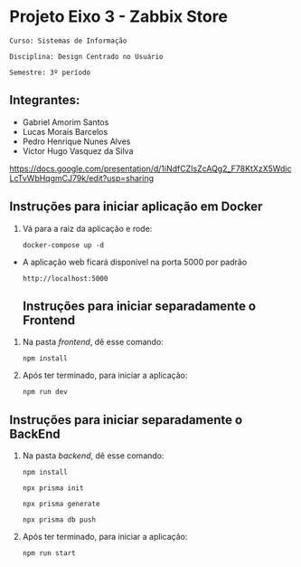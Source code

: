 
   # Projeto Eixo 3 - Zabbix Store
   `Curso: Sistemas de Informação`
   
   `Disciplina: Design Centrado no Usuário`

   `Semestre: 3º período`


   ## Integrantes:
   - Gabriel Amorim Santos
   - Lucas Morais Barcelos
   - Pedro Henrique Nunes Alves
   - Victor Hugo Vasquez da Silva

https://docs.google.com/presentation/d/1iNdfCZIsZcAQg2_F78KtXzX5WdicLcTvWbHqgmCJ79k/edit?usp=sharing

   ## Instruções para iniciar aplicação em Docker

1. Vá para a raiz da aplicação e rode:
   ~~~
   docker-compose up -d
   ~~~

- A aplicação web ficará disponível na porta 5000 por padrão 
   ~~~
   http://localhost:5000
   ~~~

   ## Instruções para iniciar separadamente o Frontend

1. Na pasta <i>frontend</i>, dê esse comando:
   ~~~
   npm install
   ~~~
2. Após ter terminado, para iniciar a aplicação:
   ~~~
   npm run dev
   ~~~

## Instruções para iniciar separadamente o BackEnd

1. Na pasta <i>backend</i>, dê esse comando:
   ~~~
   npm install
   ~~~
    ~~~
   npx prisma init
   ~~~
   ~~~
   npx prisma generate
   ~~~
   ~~~
   npx prisma db push
   ~~~
2. Após ter terminado, para iniciar a aplicação:
   ~~~
   npm run start
   ~~~
